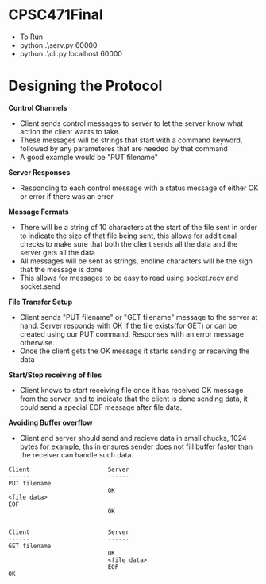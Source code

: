 # CPSC471Final

* To Run 
* python .\serv.py 60000
* python .\cli.py localhost 60000

# Designing the Protocol
**Control Channels**
* Client sends control messages to server to let the server know what action the client wants to take.
* These messages will be strings that start with a command keyword, followed by any parameteres that are needed by that command
* A good example would be "PUT filename"

**Server Responses**
* Responding to each control message with a status message of either OK or error if there was an error

**Message Formats**
* There will be a string of 10 characters at the start of the file sent in order to indicate the size of that file being sent, this allows for additional checks to make sure that both the client sends all the data and the server gets all the data
* All messages will be sent as strings, endline characters will be the sign that the message is done
* This allows for messages to be easy to read using socket.recv and socket.send

**File Transfer Setup**
* Client sends "PUT filename" or "GET filename" message to the server at hand. Server responds with OK if the file exists(for GET) or can be created using our PUT command. Responses with an error message otherwise. 
* Once the client gets the OK message it starts sending or receiving the data

**Start/Stop receiving of files**
* Client knows to start receiving file once it has received OK message from the server, and to indicate that the client is done sending data, it could send a special EOF message after file data.

**Avoiding Buffer overflow**
* Client and server should send and recieve data in small chucks, 1024 bytes for example, ths in ensures sender does not fill buffer faster than the receiver can handle such data.

```
Client                      Server
------                      ------
PUT filename
                            OK
<file data>
EOF
                            OK


Client                      Server
------                      ------
GET filename
                            OK
                            <file data>
                            EOF
OK       
```